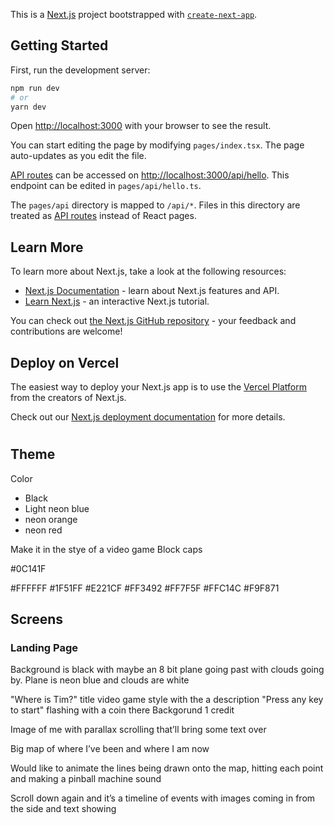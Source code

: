 This is a [Next.js](https://nextjs.org/) project bootstrapped with [`create-next-app`](https://github.com/vercel/next.js/tree/canary/packages/create-next-app).

## Getting Started

First, run the development server:

```bash
npm run dev
# or
yarn dev
```

Open [http://localhost:3000](http://localhost:3000) with your browser to see the result.

You can start editing the page by modifying `pages/index.tsx`. The page auto-updates as you edit the file.

[API routes](https://nextjs.org/docs/api-routes/introduction) can be accessed on [http://localhost:3000/api/hello](http://localhost:3000/api/hello). This endpoint can be edited in `pages/api/hello.ts`.

The `pages/api` directory is mapped to `/api/*`. Files in this directory are treated as [API routes](https://nextjs.org/docs/api-routes/introduction) instead of React pages.

## Learn More

To learn more about Next.js, take a look at the following resources:

- [Next.js Documentation](https://nextjs.org/docs) - learn about Next.js features and API.
- [Learn Next.js](https://nextjs.org/learn) - an interactive Next.js tutorial.

You can check out [the Next.js GitHub repository](https://github.com/vercel/next.js/) - your feedback and contributions are welcome!

## Deploy on Vercel

The easiest way to deploy your Next.js app is to use the [Vercel Platform](https://vercel.com/new?utm_medium=default-template&filter=next.js&utm_source=create-next-app&utm_campaign=create-next-app-readme) from the creators of Next.js.

Check out our [Next.js deployment documentation](https://nextjs.org/docs/deployment) for more details.

#

## Theme

Color

- Black
- Light neon blue
- neon orange
- neon red

Make it in the stye of a video game
Block caps

#0C141F

#FFFFFF
#1F51FF
#E221CF
#FF3492
#FF7F5F
#FFC14C
#F9F871

## Screens

### Landing Page

Background is black with maybe an 8 bit plane going past with clouds going by. Plane is neon blue and clouds are white

"Where is Tim?" title video game style with the a description "Press any key to start" flashing with a coin there
Backgorund
1 credit

Image of me with parallax scrolling that’ll bring some text over

Big map of where I’ve been and where I am now

Would like to animate the lines being drawn onto the map, hitting each point and making a pinball machine sound

Scroll down again and it’s a timeline of events with images coming in from the side and text showing
